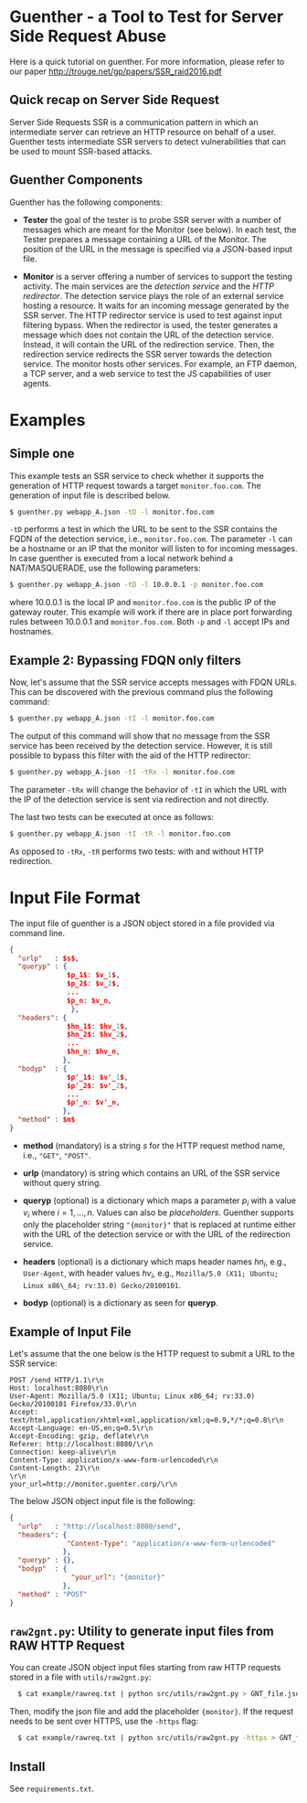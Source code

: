 # Guenther - a Tool to Test for Server Side Request Abuse

Here is a quick tutorial on guenther. For more information, please refer to our paper http://trouge.net/gp/papers/SSR_raid2016.pdf

## Quick recap on Server Side Request

Server Side Requests SSR is a communication pattern in which an intermediate server can retrieve an HTTP resource on behalf of a user. Guenther tests intermediate SSR servers to detect vulnerabilities that can be used to mount SSR-based attacks.

## Guenther Components

Guenther has the following components:

* **Tester** the goal of the tester is to probe SSR server with a number of messages which are meant for the Monitor (see below). In each test, the Tester prepares a message containing a URL of the Monitor. The position of the URL in the message is specified via a JSON-based input file.

* **Monitor** is a server offering a number of services to support the testing activity. The main services are the *detection service* and the *HTTP redirector*. The detection service plays the role of an external service hosting a resource. It waits for an incoming message generated by the SSR server. The HTTP redirector service is used to test against input filtering bypass. When the redirector is used, the tester generates a message which does not contain the URL of the detection service. Instead, it will contain the URL of the redirection service. Then, the redirection service redirects the SSR server towards the detection service. The monitor hosts other services. For example, an FTP daemon, a TCP server, and a web service to test the JS capabilities of user agents.

# Examples

## Simple one

This example tests an SSR service to check whether it supports the generation of HTTP request towards a target `monitor.foo.com`. The generation of input file is described below.

```bash
$ guenther.py webapp_A.json -tD -l monitor.foo.com
```

`-tD` performs a test in which the URL to be sent to the SSR contains the FQDN of the detection service, i.e., `monitor.foo.com`. The parameter `-l` can be a hostname or an IP that the monitor will listen to for incoming messages. In case guenther is executed from a local network behind a NAT/MASQUERADE, use the following parameters:

```bash
$ guenther.py webapp_A.json -tD -l 10.0.0.1 -p monitor.foo.com
```

where 10.0.0.1 is the local IP and `monitor.foo.com` is the public IP of
the gateway router. This example will work if there are in place port forwarding rules
between 10.0.0.1 and `monitor.foo.com`. Both `-p` and `-l` accept IPs and hostnames.

## Example 2: Bypassing FDQN only filters

Now, let's assume that the SSR service accepts messages with FDQN URLs. This can be
discovered with the previous command plus the following command:

```bash
$ guenther.py webapp_A.json -tI -l monitor.foo.com
```

The output of this command will show that no message from the SSR service has been received
by the detection service. However, it is still possible to bypass this filter
with the aid of the HTTP redirector:

```bash
$ guenther.py webapp_A.json -tI -tRx -l monitor.foo.com
```

The parameter `-tRx` will change the behavior of `-tI` in which
the URL with the IP of the detection service is sent via redirection and not
directly.

The last two tests can be executed at once as follows:

```bash
$ guenther.py webapp_A.json -tI -tR -l monitor.foo.com
```

As opposed to `-tRx`, `-tR` performs two tests: with and without
HTTP redirection.

# Input File Format

The input file of guenther is a JSON object stored in a file provided via command line. 

```json
{
  "urlp"   : $s$,
  "queryp" : {
              $p_1$: $v_1$,
              $p_2$: $v_2$,
              ...
              $p_n: $v_n,
               }, 
  "headers": {
              $hn_1$: $hv_1$,
              $hn_2$: $hv_2$,
              ...
              $hn_n: $hv_n,
             }, 
  "bodyp"  : {
              $p'_1$: $v'_1$,
              $p'_2$: $v'_2$,
              ...
              $p'_n: $v'_n,
             }, 
  "method" : $m$
}
```

* **method** (mandatory) is a string $s$ for the HTTP request method name, i.e., `"GET"`, `"POST"`.

* **urlp** (mandatory) is string which contains an URL of the SSR service without query string.
   
* **queryp** (optional) is a dictionary which maps a parameter $p_i$ with a value $v_i$ where $i=1, ..., n$. Values can also be *placeholders*. Guenther supports only the placeholder string `"{monitor}"` that is replaced at runtime either with the URL of the detection service or with the URL of the redirection service. 

* **headers** (optional) is a dictionary which maps header names $hn _i$, e.g., `User-Agent`, with header values $hv_i$, e.g., `Mozilla/5.0 (X11; Ubuntu; Linux x86\_64; rv:33.0) Gecko/20100101`.
   
* **bodyp** (optional) is a dictionary as seen for **queryp**.

## Example of Input File

Let's assume that the one below is the HTTP request to submit a URL to the SSR service:

```
POST /send HTTP/1.1\r\n
Host: localhost:8080\r\n
User-Agent: Mozilla/5.0 (X11; Ubuntu; Linux x86_64; rv:33.0) Gecko/20100101 Firefox/33.0\r\n
Accept: text/html,application/xhtml+xml,application/xml;q=0.9,*/*;q=0.8\r\n
Accept-Language: en-US,en;q=0.5\r\n
Accept-Encoding: gzip, deflate\r\n
Referer: http://localhost:8080/\r\n
Connection: keep-alive\r\n
Content-Type: application/x-www-form-urlencoded\r\n
Content-Length: 23\r\n
\r\n
your_url=http://monitor.guenter.corp/\r\n
```

The below JSON object input file is the following:
```json
{
  "urlp"   : "http://localhost:8080/send",
  "headers": {
              "Content-Type": "application/x-www-form-urlencoded"
             }, 
  "queryp" : {}, 
  "bodyp"  : {
               "your_url": "{monitor}"
             }, 
  "method" : "POST"
}
```

## `raw2gnt.py`: Utility to generate input files from RAW HTTP Request

 You can create JSON object input files starting from raw HTTP requests stored in a file with `utils/raw2gnt.py`:

```bash
  $ cat example/rawreq.txt | python src/utils/raw2gnt.py > GNT_file.json
```

Then, modify the json file and add the placeholder `{monitor}`. If the request needs to be sent over HTTPS, use the `-https` flag:

```bash
  $ cat example/rawreq.txt | python src/utils/raw2gnt.py -https > GNT_file.json
```


## Install

See `requirements.txt`.